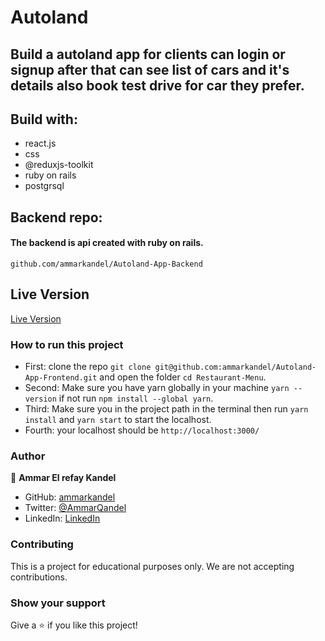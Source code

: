 # Autoland

## Build a autoland app for clients can login or signup after that can see list of cars and it's details also book test drive for car they prefer.

## Build with:

- react.js
- css
- @reduxjs-toolkit
- ruby on rails
- postgrsql

## Backend repo:

#### The backend is api created with ruby on rails.

`github.com/ammarkandel/Autoland-App-Backend`

## Live Version

[Live Version](https://autoland-app.vercel.app/)

### How to run this project

- First: clone the repo `git clone git@github.com:ammarkandel/Autoland-App-Frontend.git` and open the folder `cd Restaurant-Menu`.
- Second: Make sure you have yarn globally in your machine `yarn --version` if not run `npm install --global yarn`.
- Third: Make sure you in the project path in the terminal then run `yarn install` and `yarn start` to start the localhost.
- Fourth: your localhost should be `http://localhost:3000/`

### Author

👤 **Ammar El refay Kandel**

- GitHub: [ammarkandel](https://github.com/ammarkandel)
- Twitter: [@AmmarQandel](https://twitter.com/AmmarQandel)
- LinkedIn: [LinkedIn](https://www.linkedin.com/in/ammar-kandel-7b4100193/)

### Contributing

This is a project for educational purposes only. We are not accepting contributions.

### Show your support

Give a ⭐️ if you like this project!
